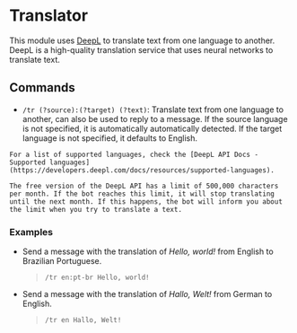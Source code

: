 # Translator

This module uses [DeepL](https://www.deepl.com/en/whydeepl) to translate text from one language to another. DeepL is a high-quality translation service that uses neural networks to translate text.

## Commands

- `/tr (?source):(?target) (?text)`: Translate text from one language to another, can also be used to reply to a message. If the source language is not specified, it is automatically automatically detected. If the target language is not specified, it defaults to English.

```{seealso}
For a list of supported languages, check the [DeepL API Docs - Supported languages](https://developers.deepl.com/docs/resources/supported-languages).
```

```{warning}
The free version of the DeepL API has a limit of 500,000 characters per month. If the bot reaches this limit, it will stop translating until the next month. If this happens, the bot will inform you about the limit when you try to translate a text.
```

### Examples

- Send a message with the translation of _Hello, world!_ from English to Brazilian Portuguese.
  > `/tr en:pt-br Hello, world!`

- Send a message with the translation of _Hallo, Welt!_ from German to English.
  > `/tr en Hallo, Welt!`
